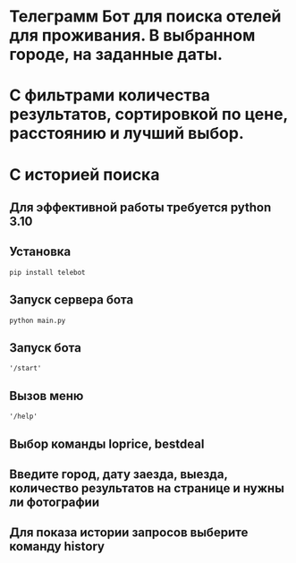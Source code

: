# Телеграмм Бот для поиска отелей для проживания. В выбранном городе, на заданные даты.
# С фильтрами количества результатов, сортировкой по цене, расстоянию и лучший выбор.
# С историей поиска
## Для эффективной работы требуется python 3.10
## Установка

```
pip install telebot
```

## Запуск сервера бота

```
python main.py
```

## Запуск бота

```
'/start'
```

## Вызов меню

```
'/help'
```

## Выбор команды loprice, bestdeal
## Введите город, дату заезда, выезда, количество результатов на странице и нужны ли фотографии

## Для показа истории запросов выберите команду history
